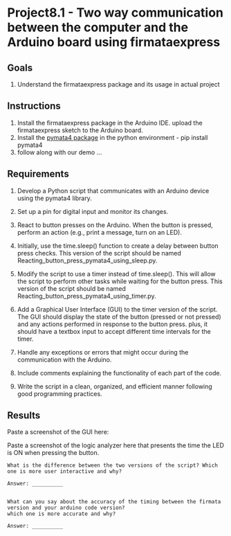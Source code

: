 # Project8.1 - Two way communication between the computer and the Arduino board using firmataexpress

## Goals
1. Understand the firmataexpress package and its usage in actual project

## Instructions
1. Install the firmataexpress package in the Arduino IDE. upload the firmataexpress sketch to the Arduino board.
2. Install the [pymata4 package](https://mryslab.github.io/pymata4/install_pymata4/) in the python environment - pip install pymata4 
3. follow along with our demo ...

## Requirements

1. Develop a Python script that communicates with an Arduino device using the pymata4 library.
2. Set up a pin for digital input and monitor its changes.
3. React to button presses on the Arduino. When the button is pressed, perform an action (e.g., print a message, turn on an LED).
4. Initially, use the time.sleep() function to create a delay between button press checks. This version of the script should be named Reacting_button_press_pymata4_using_sleep.py. 
5. Modify the script to use a timer instead of time.sleep(). This will allow the script to perform other tasks while waiting for the button press. This version of the script should be named Reacting_button_press_pymata4_using_timer.py.

6. Add a Graphical User Interface (GUI) to the timer version of the script. The GUI should display the state of the button (pressed or not pressed) and any actions performed in response to the button press. plus, it should have a textbox input to accept different time intervals for the timer.



7. Handle any exceptions or errors that might occur during the communication with the Arduino.
8. Include comments explaining the functionality of each part of the code.
9. Write the script in a clean, organized, and efficient manner following good programming practices.

## Results ##
Paste a screenshot of the GUI here:

Paste a screenshot of the logic analyzer here that presents the time the LED is ON when pressing the button.

```
What is the difference between the two versions of the script? Which one is more user interactive and why?

Answer: __________


What can you say about the accuracy of the timing between the firmata version and your arduino code version?
which one is more accurate and why?

Answer: __________